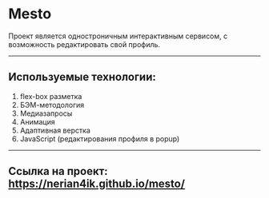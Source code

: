 # Mesto

Проект является одностроничным интерактивным сервисом, с возможность редактировать свой профиль. 
__________________________________________
## Используемые технологии:
1. flex-box разметка
2. БЭМ-методология
3. Медиазапросы
4. Анимация
5. Адаптивная верстка
6. JavaScript (редактирования профиля в popup)
___________________________________________

## Ссылка на проект: https://nerian4ik.github.io/mesto/